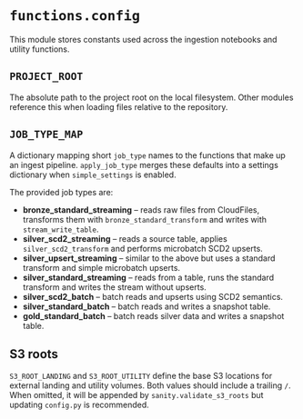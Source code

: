 # `functions.config`

This module stores constants used across the ingestion notebooks and
utility functions.

## `PROJECT_ROOT`

The absolute path to the project root on the local filesystem.  Other
modules reference this when loading files relative to the repository.

## `JOB_TYPE_MAP`

A dictionary mapping short ``job_type`` names to the functions that make
up an ingest pipeline.  `apply_job_type` merges these defaults into a
settings dictionary when ``simple_settings`` is enabled.

The provided job types are:

- **bronze_standard_streaming** – reads raw files from CloudFiles,
  transforms them with ``bronze_standard_transform`` and writes with
  ``stream_write_table``.
- **silver_scd2_streaming** – reads a source table, applies
  ``silver_scd2_transform`` and performs microbatch SCD2 upserts.
- **silver_upsert_streaming** – similar to the above but uses a standard
  transform and simple microbatch upserts.
- **silver_standard_streaming** – reads from a table, runs the standard
  transform and writes the stream without upserts.
- **silver_scd2_batch** – batch reads and upserts using SCD2 semantics.
- **silver_standard_batch** – batch reads and writes a snapshot table.
- **gold_standard_batch** – batch reads silver data and writes a snapshot
  table.

## S3 roots

``S3_ROOT_LANDING`` and ``S3_ROOT_UTILITY`` define the base S3 locations
for external landing and utility volumes.
Both values should include a trailing ``/``.  When omitted, it will be
appended by ``sanity.validate_s3_roots`` but updating ``config.py`` is
recommended.
